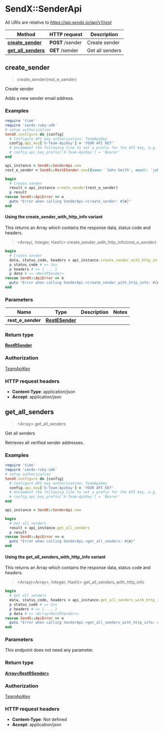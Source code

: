 # SendX::SenderApi

All URIs are relative to *https://api.sendx.io/api/v1/rest*

| Method | HTTP request | Description |
| ------ | ------------ | ----------- |
| [**create_sender**](SenderApi.md#create_sender) | **POST** /sender | Create sender |
| [**get_all_senders**](SenderApi.md#get_all_senders) | **GET** /sender | Get all senders |


## create_sender

> <RestRSender> create_sender(rest_e_sender)

Create sender

Adds a new sender email address. 

### Examples

```ruby
require 'time'
require 'sendx-ruby-sdk'
# setup authorization
SendX.configure do |config|
  # Configure API key authorization: TeamApiKey
  config.api_key['X-Team-ApiKey'] = 'YOUR API KEY'
  # Uncomment the following line to set a prefix for the API key, e.g. 'Bearer' (defaults to nil)
  # config.api_key_prefix['X-Team-ApiKey'] = 'Bearer'
end

api_instance = SendX::SenderApi.new
rest_e_sender = SendX::RestESender.new({name: 'John Smith', email: 'john@example.com'}) # RestESender | 

begin
  # Create sender
  result = api_instance.create_sender(rest_e_sender)
  p result
rescue SendX::ApiError => e
  puts "Error when calling SenderApi->create_sender: #{e}"
end
```

#### Using the create_sender_with_http_info variant

This returns an Array which contains the response data, status code and headers.

> <Array(<RestRSender>, Integer, Hash)> create_sender_with_http_info(rest_e_sender)

```ruby
begin
  # Create sender
  data, status_code, headers = api_instance.create_sender_with_http_info(rest_e_sender)
  p status_code # => 2xx
  p headers # => { ... }
  p data # => <RestRSender>
rescue SendX::ApiError => e
  puts "Error when calling SenderApi->create_sender_with_http_info: #{e}"
end
```

### Parameters

| Name | Type | Description | Notes |
| ---- | ---- | ----------- | ----- |
| **rest_e_sender** | [**RestESender**](RestESender.md) |  |  |

### Return type

[**RestRSender**](RestRSender.md)

### Authorization

[TeamApiKey](../README.md#TeamApiKey)

### HTTP request headers

- **Content-Type**: application/json
- **Accept**: application/json


## get_all_senders

> <Array<RestRSender>> get_all_senders

Get all senders

Retrieves all verified sender addresses. 

### Examples

```ruby
require 'time'
require 'sendx-ruby-sdk'
# setup authorization
SendX.configure do |config|
  # Configure API key authorization: TeamApiKey
  config.api_key['X-Team-ApiKey'] = 'YOUR API KEY'
  # Uncomment the following line to set a prefix for the API key, e.g. 'Bearer' (defaults to nil)
  # config.api_key_prefix['X-Team-ApiKey'] = 'Bearer'
end

api_instance = SendX::SenderApi.new

begin
  # Get all senders
  result = api_instance.get_all_senders
  p result
rescue SendX::ApiError => e
  puts "Error when calling SenderApi->get_all_senders: #{e}"
end
```

#### Using the get_all_senders_with_http_info variant

This returns an Array which contains the response data, status code and headers.

> <Array(<Array<RestRSender>>, Integer, Hash)> get_all_senders_with_http_info

```ruby
begin
  # Get all senders
  data, status_code, headers = api_instance.get_all_senders_with_http_info
  p status_code # => 2xx
  p headers # => { ... }
  p data # => <Array<RestRSender>>
rescue SendX::ApiError => e
  puts "Error when calling SenderApi->get_all_senders_with_http_info: #{e}"
end
```

### Parameters

This endpoint does not need any parameter.

### Return type

[**Array&lt;RestRSender&gt;**](RestRSender.md)

### Authorization

[TeamApiKey](../README.md#TeamApiKey)

### HTTP request headers

- **Content-Type**: Not defined
- **Accept**: application/json

